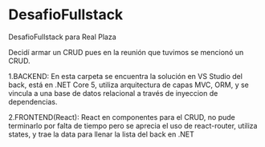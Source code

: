 # DesafioFullstack
DesafioFullstack para Real Plaza

Decidí armar un CRUD pues en la reunión que tuvimos se mencionó un CRUD.

1.BACKEND: En esta carpeta se encuentra la solución en VS Studio del back, está en .NET Core 5, utiliza arquitectura de capas MVC, ORM, y se vincula a una base de datos  relacional a través de inyeccion de dependencias.

2.FRONTEND(React): React en componentes para el CRUD, no pude terminarlo por falta de tiempo pero se aprecia el uso de react-router, utiliza states, y trae la data para llenar la lista del back en .NET
